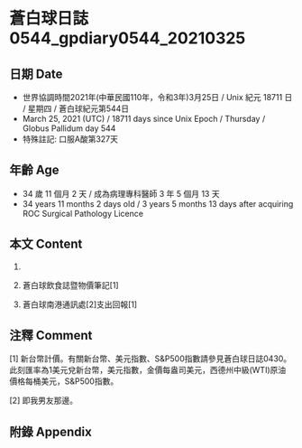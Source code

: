 [_metadata_:encoding]: - "utf-8"
[_metadata_:language]: - "zh-Hant-TW"
[_metadata_:fileformat]: - "markdown"
[_metadata_:MIME_type]: - "text/plain"
[_metadata_:markdown_version]: - "commonmark version 0.29"
[_metadata_:markdown_spec]: - "https://spec.commonmark.org/0.29/"

# 蒼白球日誌0544_gpdiary0544_20210325 #

## 日期 Date ##

* 世界協調時間2021年(中華民國110年，令和3年)3月25日 / Unix 紀元 18711 日 / 星期四 / 蒼白球紀元第544日
* March 25, 2021 (UTC) / 18711 days since Unix Epoch / Thursday / Globus Pallidum day 544
* 特殊註記: 口服A酸第327天

## 年齡 Age ##

* 34 歲 11 個月 2 天 / 成為病理專科醫師 3 年 5 個月 13 天
* 34 years 11 months 2 days old / 3 years 5 months 13 days after acquiring ROC Surgical Pathology Licence

## 本文 Content ##

1. 

    
2. 蒼白球飲食誌暨物價筆記[1]

    
3. 蒼白球南港通訊處[2]支出回報[1]

    

## 注釋 Comment ##

[1] 新台幣計價。有關新台幣、美元指數、S&P500指數請參見蒼白球日誌0430。此刻匯率為1美元兌新台幣，美元指數，金價每盎司美元，西德州中級(WTI)原油價格每桶美元，S&P500指數。


[2] 即我男友那邊。



## 附錄 Appendix ##

